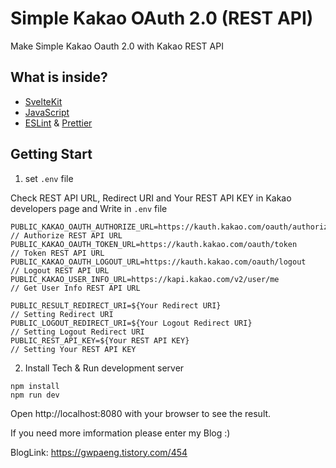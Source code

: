 # Simple Kakao OAuth 2.0 (REST API)

Make Simple Kakao Oauth 2.0 with Kakao REST API 

## What is inside?

- [SvelteKit](https://kit.svelte.dev/)
- [JavaScript](https://developer.mozilla.org/en-US/docs/Web/JavaScript)
- [ESLint](https://eslint.org/) & [Prettier](https://prettier.io/)

## Getting Start

1. set `.env` file

Check REST API URL, Redirect URI and Your REST API KEY in Kakao developers page and Write in `.env` file

```
PUBLIC_KAKAO_OAUTH_AUTHORIZE_URL=https://kauth.kakao.com/oauth/authorize/   // Authorize REST API URL
PUBLIC_KAKAO_OAUTH_TOKEN_URL=https://kauth.kakao.com/oauth/token            // Token REST API URL
PUBLIC_KAKAO_OAUTH_LOGOUT_URL=https://kauth.kakao.com/oauth/logout          // Logout REST API URL
PUBLIC_KAKAO_USER_INFO_URL=https://kapi.kakao.com/v2/user/me                // Get User Info REST API URL

PUBLIC_RESULT_REDIRECT_URI=${Your Redirect URI}                             // Setting Redirect URI
PUBLIC_LOGOUT_REDIRECT_URI=${Your Logout Redirect URI}                      // Setting Logout Redirect URI
PUBLIC_REST_API_KEY=${Your REST API KEY}                                    // Setting Your REST API KEY
```

2. Install Tech & Run development server

```shell
npm install
npm run dev
```
Open http://localhost:8080 with your browser to see the result.

If you need more imformation please enter my Blog :)

BlogLink: https://gwpaeng.tistory.com/454
